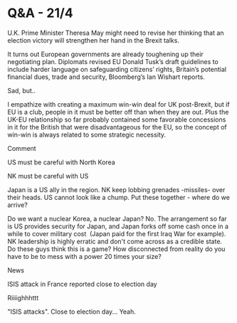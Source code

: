 # Q&A - 21/4

U.K. Prime Minister Theresa May might need to revise her thinking that an election victory will strengthen her hand in the Brexit talks.

It turns out European governments are already toughening up their negotiating plan. Diplomats revised EU Donald Tusk’s draft guidelines to include harder language on safeguarding citizens’ rights, Britain’s potential financial dues, trade and security, Bloomberg’s Ian Wishart reports.

Sad, but..

I empathize with creating a maximum win-win deal for UK post-Brexit, but if EU is a club, people in it must be better off than when they are out. Plus the UK-EU relationship so far probably contained some favorable concessions in it for the British that were disadvantageous for the EU, so the concept of win-win is always related to some strategic necessity. 

Comment

US must be careful with North Korea

NK must be careful with US

Japan is a US ally in the region. NK keep lobbing grenades -missiles- over their heads. US cannot look like a chump. Put these together - where do we arrive?

Do we want a nuclear Korea, a nuclear Japan? No. The arrangement so far is US provides security for Japan, and Japan forks off some cash once in a while to cover military cost  (Japan paid for the first Iraq War for example). NK leadership is highly erratic and don't come across as a credible state. Do these guys think this is a game? How disconnected from reality do you have to be to mess with a power 20 times your size?


News

ISIS attack in France reported close to election day

Riiiighhhttt

"ISIS attacks". Close to election day... Yeah.












